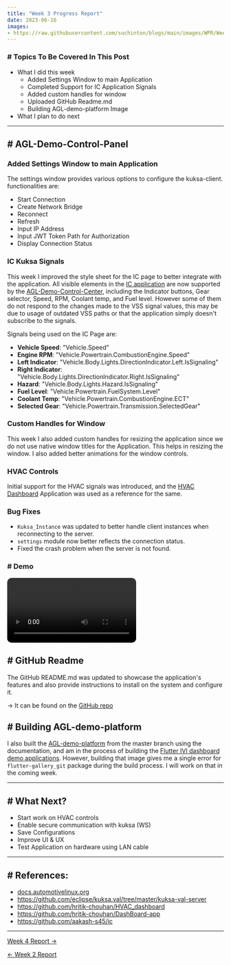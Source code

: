 ```yaml
---
title: "Week 3 Progress Report"
date: 2023-06-16
images: 
- https://raw.githubusercontent.com/suchinton/blogs/main/images/WPR/Week3/GSOC Report IMG.png
---
```


### # Topics To Be Covered In This Post
- What I did this week
	- Added Settings Window to main Application
	- Completed Support for IC Application Signals
	- Added custom handles for window
	- Uploaded GitHub Readme.md
	- Building AGL-demo-platform Image 
- What I plan to do next 

---

## # AGL-Demo-Control-Panel

### Added Settings Window to main Application

The settings window provides various options to  configure the kuksa-client. functionalities are:

- Start Connection
- Create Network Bridge
- Reconnect
- Refresh
- Input IP Address
- Input JWT Token Path for Authorization
- Display Connection Status

### IC Kuksa Signals

This week I improved the style sheet for the IC page to better integrate with the  application. All visible elements in the [IC application]() are now supported by the [AGL-Demo-Control-Center](), including the Indicator buttons, Gear selector, Speed, RPM, Coolant temp, and Fuel level. However some of them do not respond to the changes made to the VSS signal values, this may be due to usage of outdated VSS paths or that the application simply doesn't subscribe to the signals. 

Signals being used on the IC Page are:
- **Vehicle Speed**: "Vehicle.Speed"
- **Engine RPM**: "Vehicle.Powertrain.CombustionEngine.Speed"
- **Left Indicator**: "Vehicle.Body.Lights.DirectionIndicator.Left.IsSignaling"
- **Right Indicator**: "Vehicle.Body.Lights.DirectionIndicator.Right.IsSignaling"
- **Hazard**: "Vehicle.Body.Lights.Hazard.IsSignaling"
-  **Fuel Level**: "Vehicle.Powertrain.FuelSystem.Level"
- **Coolant Temp**: "Vehicle.Powertrain.CombustionEngine.ECT"
- **Selected Gear**: "Vehicle.Powertrain.Transmission.SelectedGear"

### Custom Handles for Window

This week I also added custom handles for resizing the application since we do not use native window titles for the Application. This helps in resizing the window. I also added better animations for the window controls.

### HVAC Controls

Initial support for the HVAC signals was introduced, and the [HVAC Dashboard](https://github.com/hritik-chouhan/HVAC_dashboard) Application was used as a reference for the same.

### Bug Fixes

- `Kuksa_Instance` was updated to better handle client instances when reconnecting to the server.
- `settings` module now better reflects the connection status.
- Fixed the crash problem when the server is not found.

### # Demo
<video src="https://raw.githubusercontent.com/suchinton/blogs/main/images/WPR/Week3/DemoVideo.mp4" controls="controls" style="max-width: auto; border-radius: 10px">
</video>

## # GitHub Readme

The GitHub README.md was updated to showcase the application's features and also provide instructions to install on the system and configure it.

→ It can be found on the [GitHub repo](https://github.com/suchinton/AGL_Demo_Control_Panel)

## # Building AGL-demo-platform

I also built the [AGL-demo-platform](https://docs.automotivelinux.org/en/master/#01_Getting_Started/02_Building_AGL_Image/07_Building_for_x86_%28Emulation_and_Hardware%29/) from the master branch using the documentation, and am in the process of building the  [Flutter IVI dashboard demo applications](https://docs.automotivelinux.org/en/master/#01_Getting_Started/03_Build_and_Boot_guide_Profile/03_IVI_Flutter_apps/). However, building that image gives me a single error for `flutter-gallery_git` package during the build process. I will work on that in the coming week.

---

## # What Next?

-  Start work on HVAC controls
-  Enable secure communication with kuksa (WS)
-  Save Configurations
-  Improve UI & UX
-  Test Application on hardware using LAN cable

---
## # References:

- [docs.automotivelinux.org](https://docs.automotivelinux.org/en/master/#01_Getting_Started/02_Building_AGL_Image/07_Building_for_x86_%28Emulation_and_Hardware%29/)
- https://github.com/eclipse/kuksa.val/tree/master/kuksa-val-server
- https://github.com/hritik-chouhan/HVAC_dashboard
- https://github.com/hritik-chouhan/DashBoard-app
- https://github.com/aakash-s45/ic

---
[Week 4 Report →](/articles/week-4)

[← Week 2 Report](/articles/week-2)